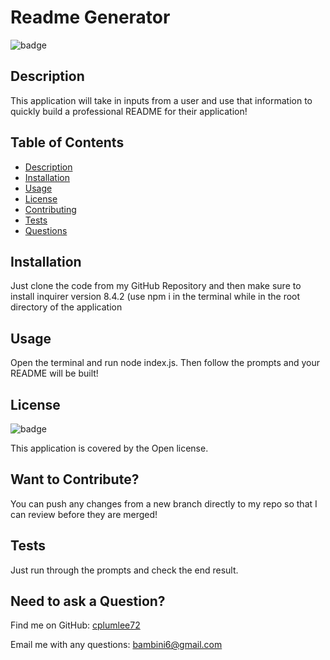 # Readme Generator
  
  ![badge](https://img.shields.io/badge/license-Open-brightgreen)
  ## Description
   This application will take in inputs from a user and use that information to quickly build a professional README for their application!
  ## Table of Contents
  - [Description](#description)
  - [Installation](#installation)
  - [Usage](#usage)
  - [License](#license)
  - [Contributing](#contributing)
  - [Tests](#tests)
  - [Questions](#questions)
  ## Installation
   Just clone the code from my GitHub Repository and then make sure to install inquirer version 8.4.2 (use npm i in the terminal while in the root directory of the application
  ## Usage
   Open the terminal and run node index.js. Then follow the prompts and your README will be built!
  ## License
  ![badge](https://img.shields.io/badge/license-Open-brightgreen)
  
  This application is covered by the Open license. 
  ## Want to Contribute?
   You can push any changes from a new branch directly to my repo so that I can review before they are merged!
  ## Tests
   Just run through the prompts and check the end result. 
  ## Need to ask a Question?
  
  Find me on GitHub: [cplumlee72](https://github.com/cplumlee72)
   
  Email me with any questions: [bambini6@gmail.com](mailto:bambini6@gmail.com)
  